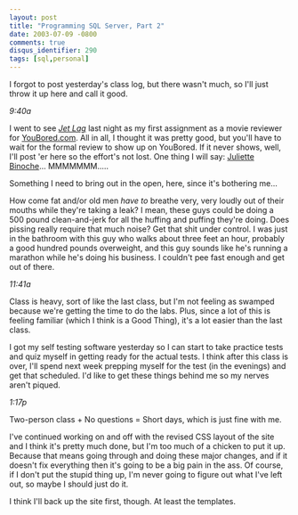 ```yaml
---
layout: post
title: "Programming SQL Server, Part 2"
date: 2003-07-09 -0800
comments: true
disqus_identifier: 290
tags: [sql,personal]
---
```

<!--markdownlint-disable MD036 -->
I forgot to post yesterday's class log, but there wasn't much, so I'll
just throw it up here and call it good.

 *9:40a*

 I went to see [*Jet Lag*](http://us.imdb.com/Title?0293116) last night
as my first assignment as a movie reviewer for
[YouBored.com](http://www.youbored.com). All in all, I thought it was
pretty good, but you'll have to wait for the formal review to show up on
YouBored. If it never shows, well, I'll post 'er here so the effort's
not lost. One thing I will say: [Juliette
Binoche](http://us.imdb.com/Name?Binoche,%20Juliette)... MMMMMMM.....

 Something I need to bring out in the open, here, since it's bothering
me...

 How come fat and/or old men *have to* breathe very, very loudly out of
their mouths while they're taking a leak? I mean, these guys could be
doing a 500 pound clean-and-jerk for all the huffing and puffing they're
doing. Does pissing really require that much noise? Get that shit under
control. I was just in the bathroom with this guy who walks about three
feet an hour, probably a good hundred pounds overweight, and this guy
sounds like he's running a marathon while he's doing his business. I
couldn't pee fast enough and get out of there.

 *11:41a*

 Class is heavy, sort of like the last class, but I'm not feeling as
swamped because we're getting the time to do the labs. Plus, since a lot
of this is feeling familiar (which I think is a Good Thing), it's a lot
easier than the last class.

 I got my self testing software yesterday so I can start to take
practice tests and quiz myself in getting ready for the actual tests. I
think after this class is over, I'll spend next week prepping myself for
the test (in the evenings) and get that scheduled. I'd like to get these
things behind me so my nerves aren't piqued.

 *1:17p*

 Two-person class + No questions = Short days, which is just fine with
me.

 I've continued working on and off with the revised CSS layout of the
site and I think it's pretty much done, but I'm too much of a chicken to
put it up. Because that means going through and doing these major
changes, and if it doesn't fix everything then it's going to be a big
pain in the ass. Of course, if I don't put the stupid thing up, I'm
never going to figure out what I've left out, so maybe I should just do
it.

 I think I'll back up the site first, though. At least the templates.
